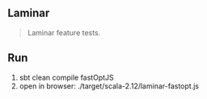 Laminar
-------
>Laminar feature tests.

Run
---
1. sbt clean compile fastOptJS
2. open in browser: ./target/scala-2.12/laminar-fastopt.js